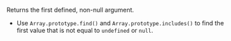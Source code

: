Returns the first defined, non-null argument.

- Use `Array.prototype.find()` and `Array.prototype.includes()` to find the first value that is not equal to `undefined` or `null`.